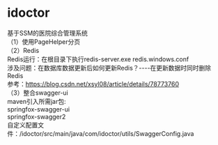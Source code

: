 # idoctor
基于SSM的医院综合管理系统</br>
（1）使用PageHelper分页</br>
（2）Redis</br>
  Redis运行：在根目录下执行redis-server.exe redis.windows.conf</br>
     涉及问题：在数据库数据更新后如何更新Redis？----在更新数据时同时删除Redis</br>
    参考：https://blog.csdn.net/xsyl08/article/details/78773760</br>
 （3）整合swagger-ui</br>
 maven引入所需jar包:</br>
<artifactId>springfox-swagger-ui</artifactId></br>
<artifactId>springfox-swagger2</artifactId></br>
自定义配置文件：/idoctor/src/main/java/com/idoctor/utils/SwaggerConfig.java</br>